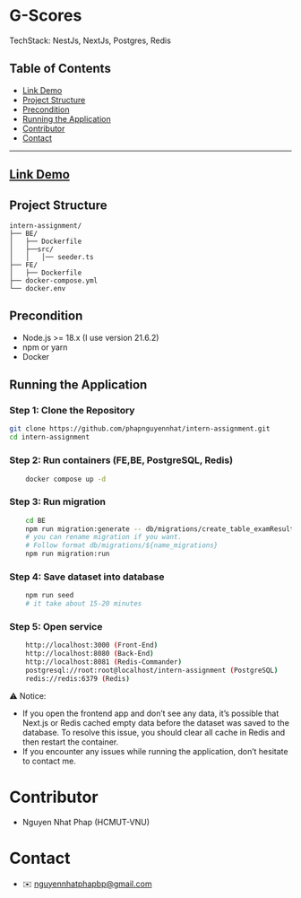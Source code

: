 # G-Scores

TechStack: NestJs, NextJs, Postgres, Redis


## Table of Contents
- [Link Demo](#link-demo)
- [Project Structure](#project-structure)
- [Precondition](#precondition)
- [Running the Application](#running-the-application)
- [Contributor](#contributor)
- [Contact](#contact)
---

## [Link Demo](https://intern-assignment-cyan.vercel.app/report)
    

## Project Structure
    intern-assignment/
    ├── BE/
    │   ├── Dockerfile
    │   ├──src/
    │   │   │── seeder.ts
    ├── FE/
    │   ├── Dockerfile
    ├── docker-compose.yml
    └── docker.env

## Precondition

- Node.js >= 18.x (I use version 21.6.2)
- npm or yarn
- Docker 

## Running the Application

### Step 1: Clone the Repository

```bash
git clone https://github.com/phapnguyennhat/intern-assignment.git
cd intern-assignment
```


### Step 2: Run containers (FE,BE, PostgreSQL, Redis)
```bash
    docker compose up -d
```
### Step 3: Run migration
```bash
    cd BE
    npm run migration:generate -- db/migrations/create_table_examResult
    # you can rename migration if you want. 
    # Follow format db/migrations/${name_migrations}
    npm run migration:run
```
### Step 4: Save dataset into database
```bash
    npm run seed
    # it take about 15-20 minutes
```
###  Step 5: Open service
``` bash
    http://localhost:3000 (Front-End)
    http://localhost:8080 (Back-End)
    http://localhost:8081 (Redis-Commander)
    postgresql://root:root@localhost/intern-assignment (PostgreSQL)
    redis://redis:6379 (Redis)
```

⚠️ Notice: 
- If you open the frontend app and don’t see any data, it’s possible that Next.js or Redis cached empty data before the dataset was saved to the database. To resolve this issue, you should clear all cache in Redis and then restart the container.
- If you encounter any issues while running the application, don’t hesitate to contact me.


# Contributor
- Nguyen Nhat Phap (HCMUT-VNU)

# Contact 
- ✉️ nguyennhatphapbp@gmail.com



